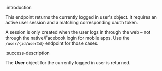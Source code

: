 :introduction

This endpoint returns the currently logged in user's object. It requires an
active user session and a matching corresponding oauth token.

A session is only created when the user logs in through the web – not through
the native/Facebook login for mobile apps. Use the `/user/{id/userId}` endpoint
for those cases.

:success-description

The **User** object for the currently logged in user is returned.
